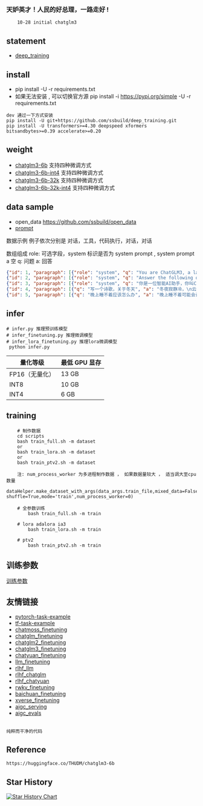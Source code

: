 ### 天妒英才！人民的好总理，一路走好 !
```text
    10-28 initial chatglm3
```
   
##  statement
- [deep_training](https://github.com/ssbuild/deep_training)

## install
  - pip install -U -r requirements.txt
  - 如果无法安装 , 可以切换官方源 pip install -i https://pypi.org/simple -U -r requirements.txt  

```text
dev 通过一下方式安装
pip install -U git+https://github.com/ssbuild/deep_training.git
pip install -U transformers>=4.30 deepspeed xformers bitsandbytes>=0.39 accelerate>=0.20
```


## weight

- [chatglm3-6b](https://huggingface.co/THUDM/chatglm3-6b)   支持四种微调方式
- [chatglm3-6b-int4](https://huggingface.co/THUDM/chatglm3-6b-int4)  支持四种微调方式
- [chatglm3-6b-32k](https://huggingface.co/THUDM/chatglm3-6b-32k)   支持四种微调方式
- [chatglm3-6b-32k-int4](https://huggingface.co/ssbuild/chatglm3-6b-32k-int4/tree/main)  支持四种微调方式



## data sample
- open_data https://github.com/ssbuild/open_data
- [prompt](PROMPT.md)

数据示例
例子依次分别是 对话，工具，代码执行，对话，对话

数组组成 
role: 可选字段，system 标识是否为 system prompt , system prompt a 空
q: 问题
a: 回答

```json
{"id": 1, "paragraph": [{"role": "system", "q": "You are ChatGLM3, a large language model trained by Zhipu.AI. Follow the user's instructions carefully. Respond using markdown.", "a": ""}, {"q": "Hello", "a": "Hello, I'm ChatGLM3. What can I assist you today?"}]}
{"id": 2, "paragraph": [{"role": "system", "q": "Answer the following questions as best as you can. You have access to the following tools:\n[\n    {\n        \"name\": \"get_current_weather\",\n        \"description\": \"Get the current weather in a given location\",\n        \"parameters\": {\n            \"type\": \"object\",\n            \"properties\": {\n                \"location\": {\n                    \"type\": \"string\",\n                    \"description\": \"The city and state, e.g. San Francisco, CA\",\n                },\n                \"unit\": {\"type\": \"string\"},\n            },\n            \"required\": [\"location\"],\n        },\n    }\n]", "a": ""}, {"q": "今天北京的天气怎么样？", "a": "好的，让我们来查看今天的天气\n<|assistant|>get_current_weather\n```python\ntool_call(location=\"beijing\", unit=\"celsius\")\n```\n<|observation|>\n{\"temperature\": 22}\n<|assistant|>\n根据查询结果，今天北京的气温为 22 摄氏度。"}]}
{"id": 3, "paragraph": [{"role": "system", "q": "你是一位智能AI助手，你叫ChatGLM3，你连接着一台电脑，但请注意不能联网。在使用Python解决任务时，你可以运行代码并得到结果，如果运行结果有错误，你需要尽可能对代码进行改进。你可以处理用户上传到电脑上的文件，文件默认存储路径是/mnt/data/", "a": ""}, {"q": "#File: /mnt/data/metadata.jsonl\n#Size: 35380\n#File uploaded\n文件中是否存在缺失值或异常值？", "a": "首先，我将读取您提供的文件，并查看其内容以确定是否存在缺失值或异常值。\n\n我们从加载文件开始：\n<|assistant|>interpreter\n```python\nimport json\n\n# Load the uploaded file\ndata = []\nwith open(\"/mnt/data/metadata.jsonl\", 'r') as file:\n    for line in file:\n        data.append(json.loads(line))\n\n# Display the first few records to get a sense of the data\ndata[:5]\n```\n<|observation|>\n```result\n[{'file_name': 'aceinthehole.png',\n  'name': 'Ace in the Hole',\n  'type': 'survivor',\n  'description': 'Lady Luck always seems to be throwing something good your way.'},\n {'file_name': 'adrenaline.png',\n  'name': 'Adrenaline',\n  'type': 'survivor',\n  'description': 'You are fuelled by unexpected energy when on the verge of escape.'},\n {'file_name': 'aftercare.png',\n  'name': 'Aftercare',\n  'type': 'survivor',\n  'description': \"Unlocks potential in one's aura reading ability.\"},\n {'file_name': 'agitation.png',\n  'name': 'Agitation',\n  'type': 'killer',\n  'description': 'You get excited in anticipation of hooking your prey.'},\n {'file_name': 'alert.png',\n  'name': 'Alert',\n  'type': 'survivor',\n  'description': 'Your acute senses are on high alert.'}]\n```\n<|assistant|>\n该文件看起来包含有关某些条目的元数据，每个条目有以下字段：\n\n- `file_name`: 文件名称\n- `name`: 名称\n- `type`: 类型（例如 \"survivor\" 或 \"killer\"）\n- `description`: 描述\n\n接下来，我将检查这些字段是否存在缺失值。\n<|assistant|>interpreter\n```python\n# Check for missing values in each column\nmissing_values = {key: sum(1 for item in data if key not in item) for key in data[0].keys()}\n\nmissing_values\n```\n<|observation|>\n```result\n{'file_name': 0, 'name': 0, 'type': 0, 'description': 0}\n```\n<|assistant|>\n每个字段都没有缺失值。这意味着每个条目都完整。\n\n接下来，我们可以检查是否存在任何潜在的异常值。这通常需要更深入的分析和对数据的了解，但我可以从一些基本的统计和分布开始进行检查。为了这样做，我们可以查看“type”字段的值分布，看看是否有任何意外的类别。\n<|assistant|>interpreter\n```python\n# Check the distribution of values in the 'type' column\ntype_distribution = {key: sum(1 for item in data if item['type'] == key) for key in set(item['type'] for item in data)}\n\ntype_distribution\n```\n<|observation|>\n```result\n{'survivor': 116, 'killer': 103}\n```\n<|assistant|>\n“type”字段有两个值：“survivor”和“killer”。其中，“survivor”有116个条目，而“killer”有103个条目。\n\n从这个初步的检查中，我们没有发现任何明显的异常值。\n\n如果您有任何特定的标准或其他字段需要检查，我可以为您提供更详细的分析。您还希望我检查什么呢？"}, {"q": "帮我画一个爱心", "a": "interpreter\n```python\nimport numpy as np\nimport matplotlib.pyplot as plt\n\n# 爱心形状的参数方程\ndef heart(t):\n    x = 16 * np.sin(t) ** 3\n    y = 13 * np.cos(t) - 5 * np.cos(2 * t) - 2 * np.cos(3 * t) - np.cos(4 * t)\n    return x, y\n\nt = np.linspace(0, 2 * np.pi, 1000)\nx, y = heart(t)\n\nplt.figure(figsize=(6, 6))\nplt.plot(x, y, color='red')\nplt.axis('equal')\nplt.axis('off')\nplt.show()\n```\n<|observation|>\n```result\n【image】\n```\n<|assistant|>\n这是一个爱心形状。我使用了参数方程来描述这个形状，并使用matplotlib进行了绘制。如果您有任何其他需求或问题，请随时告诉我。"}]}
{"id": 4, "paragraph": [{"q": "写一个诗歌，关于冬天", "a": "冬夜寂静冷，\n云在天边飘，\n冰封白雪上， \n寒冷像一场雪。\n \n雪花融化成冰，\n像那雪花飘洒，\n在寒冷的冬天，\n感受春天的喜悦。\n 冬日里，\n风雪渐消，\n一片寂静，\n把快乐和温暖带回家。"}]}
{"id": 5, "paragraph": [{"q": "晚上睡不着应该怎么办", "a": "晚上睡不着可能会让你感到焦虑或不舒服,但以下是一些可以帮助你入睡的方法:\n\n1. 制定规律的睡眠时间表:保持规律的睡眠时间表可以帮助你建立健康的睡眠习惯,使你更容易入睡。尽量在每天的相同时间上床,并在同一时间起床。\n2. 创造一个舒适的睡眠环境:确保睡眠环境舒适,安静,黑暗且温度适宜。可以使用舒适的床上用品,并保持房间通风。\n3. 放松身心:在睡前做些放松的活动,例如泡个热水澡,听些轻柔的音乐,阅读一些有趣的书籍等,有助于缓解紧张和焦虑,使你更容易入睡。\n4. 避免饮用含有咖啡因的饮料:咖啡因是一种刺激性物质,会影响你的睡眠质量。尽量避免在睡前饮用含有咖啡因的饮料,例如咖啡,茶和可乐。\n5. 避免在床上做与睡眠无关的事情:在床上做些与睡眠无关的事情,例如看电影,玩游戏或工作等,可能会干扰你的睡眠。\n6. 尝试呼吸技巧:深呼吸是一种放松技巧,可以帮助你缓解紧张和焦虑,使你更容易入睡。试着慢慢吸气,保持几秒钟,然后缓慢呼气。\n\n如果这些方法无法帮助你入睡,你可以考虑咨询医生或睡眠专家,寻求进一步的建议。"}]}
```



## infer
    # infer.py 推理预训练模型
    # infer_finetuning.py 推理微调模型
    # infer_lora_finetuning.py 推理lora微调模型
     python infer.py


| **量化等级**    | **最低 GPU 显存** |
| -------------- | ----------------- |
| FP16（无量化）   | 13 GB             |
| INT8           | 10 GB              |
| INT4           | 6 GB               |





## training
```text
    # 制作数据
    cd scripts
    bash train_full.sh -m dataset 
    or
    bash train_lora.sh -m dataset 
    or
    bash train_ptv2.sh -m dataset 
    
    注: num_process_worker 为多进程制作数据 ， 如果数据量较大 ， 适当调大至cpu数量
    dataHelper.make_dataset_with_args(data_args.train_file,mixed_data=False, shuffle=True,mode='train',num_process_worker=0)
    
    # 全参数训练 
        bash train_full.sh -m train 
        
    # lora adalora ia3 
        bash train_lora.sh -m train 
        
    # ptv2
        bash train_ptv2.sh -m train 
```

## 训练参数
[训练参数](args.MD)




## 友情链接

- [pytorch-task-example](https://github.com/ssbuild/pytorch-task-example)
- [tf-task-example](https://github.com/ssbuild/tf-task-example)
- [chatmoss_finetuning](https://github.com/ssbuild/chatmoss_finetuning)
- [chatglm_finetuning](https://github.com/ssbuild/chatglm_finetuning)
- [chatglm2_finetuning](https://github.com/ssbuild/chatglm2_finetuning)
- [chatglm3_finetuning](https://github.com/ssbuild/chatglm3_finetuning)
- [chatyuan_finetuning](https://github.com/ssbuild/chatyuan_finetuning)
- [llm_finetuning](https://github.com/ssbuild/llm_finetuning)
- [rlhf_llm](https://github.com/ssbuild/rlhf_llm)
- [rlhf_chatglm](https://github.com/ssbuild/rlhf_chatglm)
- [rlhf_chatyuan](https://github.com/ssbuild/rlhf_chatyuan)
- [rwkv_finetuning](https://github.com/ssbuild/rwkv_finetuning)
- [baichuan_finetuning](https://github.com/ssbuild/baichuan_finetuning)
- [xverse_finetuning](https://github.com/ssbuild/xverse_finetuning)
- [aigc_serving](https://github.com/ssbuild/aigc_serving)
- [aigc_evals](https://github.com/ssbuild/aigc_evals)


## 
    纯粹而干净的代码


    

## Reference
    https://huggingface.co/THUDM/chatglm3-6b




## Star History

[![Star History Chart](https://api.star-history.com/svg?repos=ssbuild/chatglm3_finetuning&type=Date)](https://star-history.com/#ssbuild/chatglm3_finetuning&Date)

